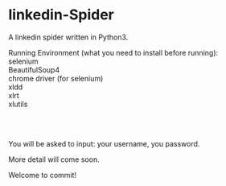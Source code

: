# linkedin-Spider

A linkedin spider written in Python3. </br>

Running Environment (what you need to install before running):</br>
  selenium</br>
  BeautifulSoup4</br> 
  chrome driver (for selenium) </br>
  xldd</br>
  xlrt</br>
  xlutils
  
  <br></br>
  
  You will be asked to input: your username, you password.
  
  More detail will come soon. </br>
  
  Welcome to commit!
